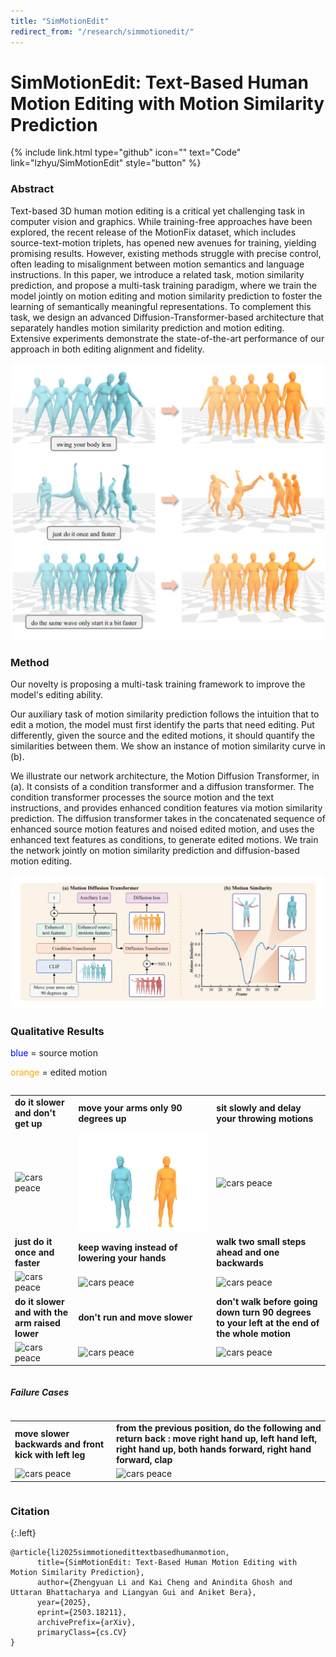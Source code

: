 ```yaml
---
title: "SimMotionEdit"
redirect_from: "/research/simmotionedit/"
---
```


<style type="text/css">
  table td {
    border: none !important;
    padding: none !important;
  }
</style>
# SimMotionEdit: Text-Based Human Motion Editing with Motion Similarity Prediction

<div class="button-wrapper center">
 {%
  include link.html
  type="github"
  icon=""
  text="Code"
  link="lzhyu/SimMotionEdit"
  style="button"
%}
</div>

### Abstract
Text-based 3D human motion editing is a critical yet challenging task in computer vision and graphics. While training-free approaches have been explored, the recent release of the MotionFix dataset, which includes source-text-motion triplets, has opened new avenues for training, yielding promising results. However, existing methods struggle with precise control, often leading to misalignment between motion semantics and language instructions. In this paper, we introduce a related task, motion similarity prediction, and propose a multi-task training paradigm, where we train the model jointly on motion editing and motion similarity prediction to foster the learning of semantically meaningful representations. To complement this task, we design an advanced Diffusion-Transformer-based architecture that separately handles motion similarity prediction and motion editing. Extensive experiments demonstrate the state-of-the-art performance of our approach in both editing alignment and fidelity.

<img src="./teaser.png" alt="artemis" style="zoom:50%;" />

### Method

Our novelty is proposing a multi-task training framework to improve the model's editing ability.

Our auxiliary task of motion similarity prediction follows the intuition that to edit a motion, the model must first identify the parts that need editing. Put differently, given the source and the edited motions, it should quantify the similarities between them. We show an instance of motion similarity curve in (b).

We illustrate our network architecture, the Motion Diffusion Transformer, in (a). It consists of a condition transformer and a diffusion transformer. The condition transformer processes the source motion and the text instructions, and provides enhanced condition features via motion similarity prediction. The diffusion transformer takes in the concatenated sequence of enhanced source motion features and noised edited motion, and uses the enhanced text features as conditions, to generate edited motions. We train the network jointly on motion similarity prediction and diffusion-based motion editing.

![artemis](./pipeline.png)

### Qualitative Results

<span style="color:blue;">blue</span> = source motion

<span style="color:orange;">orange</span> = edited motion

<div class="column is-centered has-text-centered">
  <table>
      <tr>
      <td>
        <span style="font-weight:bold;">do it slower and don't get up</span>
      </td>
      <td>
        <span style="font-weight:bold;">move your arms only 90 degrees up</span>
      </td>
      <td>
          <span style="font-weight:bold;"> sit slowly and delay your throwing motions </span>
      </td>
    </tr>
    <tr>
      <td>
        <img src="003658-crop.gif" alt="cars peace"/>
      </td>
      <td>
        <img src="002032-crop.gif" alt="cars peace"/>
      </td>
      <td>
        <img src="002724-crop.gif" alt="cars peace" />
      </td>
    </tr>
            <tr>
      <td>
        <span style="font-weight:bold;">just do it once and faster</span>
      </td>
      <td>
        <span style="font-weight:bold;">keep waving instead of lowering your hands</span>
      </td>
      <td>
          <span style="font-weight:bold;">walk two small steps ahead and one backwards</span>
      </td>
    </tr>
    <tr>
      <td>
        <img src="002882-crop.gif" alt="cars peace"/>
      </td>
      <td>
        <img src="001529-crop.gif" alt="cars peace"/>
      </td>
      <td>
        <img src="001964-crop.gif" alt="cars peace" />
      </td>
    </tr>
       <tr>
      <td>
        <span style="font-weight:bold;">do it slower and with the arm raised lower</span>
      </td>
      <td>
        <span style="font-weight:bold;">don't run and move slower</span>
      </td>
      <td>
          <span style="font-weight:bold;">don't walk before going down turn 90 degrees to your left at the end of the whole motion</span>
      </td>
    </tr>
    <tr>
      <td>
        <img src="750-crop.gif" alt="cars peace" width="250" />
      </td>
      <td>
        <img src="2358-crop.gif" alt="cars peace"/>
      </td>
      <td>
        <img src="4682-crop.gif" alt="cars peace" />
      </td>
    </tr>
  </table>
</div>

##### Failure Cases

<div class="column is-centered has-text-centered">
  <table>
      <tr>
      <td>
        <span style="font-weight:bold;">move slower backwards and front kick with left leg</span>
      </td>
      <td>
        <span style="font-weight:bold;">from the previous position, do the following and return back : move right hand up, left hand left, right hand up, both hands forward, right hand forward, clap
</span>
      </td>
    </tr>
    <tr>
      <td>
        <img src="2823-failure-crop.gif" alt="cars peace"/>
      </td>
      <td>
        <img src="5575-failure-crop.gif" alt="cars peace"/>
      </td>
      </tr>
  </table>
</div>

### Citation

{:.left}

```
@article{li2025simmotionedittextbasedhumanmotion,
      title={SimMotionEdit: Text-Based Human Motion Editing with Motion Similarity Prediction}, 
      author={Zhengyuan Li and Kai Cheng and Anindita Ghosh and Uttaran Bhattacharya and Liangyan Gui and Aniket Bera},
      year={2025},
      eprint={2503.18211},
      archivePrefix={arXiv},
      primaryClass={cs.CV}
}
```